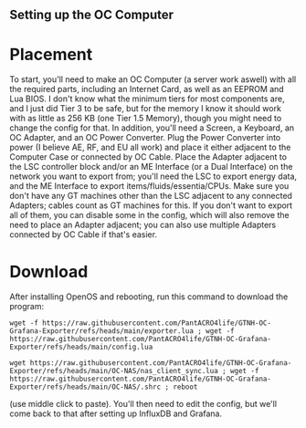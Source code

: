 ## Setting up the OC Computer
# Placement
To start, you'll need to make an OC Computer (a server work aswell) with all the required parts, including 
an Internet Card, as well as an EEPROM and Lua BIOS. I don't know what the minimum tiers for most components 
are, and I just did Tier 3 to be safe, but for the memory I know it should work with as little as 256 KB (one Tier 1.5 Memory), 
though you might need to change the config for that. In addition, you'll need a Screen, a Keyboard, an OC Adapter, and an OC 
Power Converter. Plug the Power Converter into power (I believe AE, RF, and EU all work) and place it either adjacent to the 
Computer Case or connected by OC Cable. Place the Adapter adjacent to the LSC controller block and/or an ME Interface (or a Dual Interface) on 
the network you want to export from; you'll need the LSC to export energy data, and the ME Interface to 
export items/fluids/essentia/CPUs. Make sure you don't have any GT machines other than the LSC adjacent to any connected Adapters; cables 
count as GT machines for this. If you don't want to export all of them, you can disable some in the config, which will also remove the 
need to place an Adapter adjacent; you can also use multiple Adapters connected by OC Cable if that's easier. 

# Download
After installing OpenOS and rebooting, run this command to download the program:

```wget -f https://raw.githubusercontent.com/PantACRO4life/GTNH-OC-Grafana-Exporter/refs/heads/main/exporter.lua ; wget -f https://raw.githubusercontent.com/PantACRO4life/GTNH-OC-Grafana-Exporter/refs/heads/main/config.lua```

```wget https://raw.githubusercontent.com/PantACRO4life/GTNH-OC-Grafana-Exporter/refs/heads/main/OC-NAS/nas_client_sync.lua ; wget -f https://raw.githubusercontent.com/PantACRO4life/GTNH-OC-Grafana-Exporter/refs/heads/main/OC-NAS/.shrc ; reboot```

(use middle click to paste). You'll then need to edit the config, but we'll come back to that after setting up InfluxDB and Grafana.

